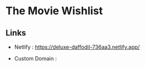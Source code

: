 # The Movie Wishlist

## Links
- Netlify : https://deluxe-daffodil-736aa3.netlify.app/

- Custom Domain : 